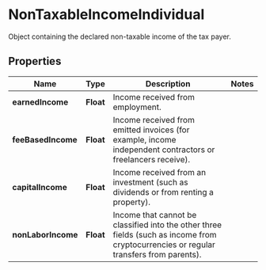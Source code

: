 

# NonTaxableIncomeIndividual

Object containing the declared non-taxable income of the tax payer.

## Properties

| Name | Type | Description | Notes |
|------------ | ------------- | ------------- | -------------|
|**earnedIncome** | **Float** | Income received from employment. |  |
|**feeBasedIncome** | **Float** | Income received from emitted invoices (for example, income independent contractors or freelancers receive). |  |
|**capitalIncome** | **Float** | Income received from an investment (such as dividends or from renting a property). |  |
|**nonLaborIncome** | **Float** | Income that cannot be classified into the other three fields (such as income from cryptocurrencies or regular transfers from parents). |  |



